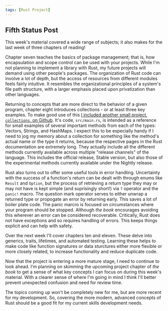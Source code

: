 ```yaml
---
tags: [Rust Project]
---
```

## Fifth Status Post

This week's material covered a wide range of subjects; it also makes for the last week of three chapters of reading!

Chapter seven teaches the basics of package management; that is, how encapsulation and scope control can be used with your projects. While I'm not planning to implement a library with Rust, my future projects will demand using other people's packages. The organization of Rust code can involve a lot of depth, but the access of resources from different modules feels fairly intuitive. It resembles the organizational principles of a system's file path structure, with a larger emphasis placed upon privatization than other languages. 

Returning to concepts that are more direct to the behavior of a given program, chapter eight introduces collections - or at least three key examples. To make good use of this [I included another small project, `collections`, on Github](https://github.com/SDeanEgan/rust-lang.book/tree/main/collections). It's code, `src/main.rs`, is intended as a reference for small examples of several important methods from each of the types: Vectors, Strings, and HashMaps. I expect this to be especially handy if I need to jog my memory about a collection for something like the method's actual name or the type it returns, because the respective pages in the Rust documentation are extremely long. They actually include all the different methods currently available across multiple "release channels" of the language. This includes the official release, Stable version, but also those of the experimental methods currently available under the Nightly release. 

Rust also turns out to offer some useful tools in error handling. Uncertainty with the success of a function's return can be dealt with through enums like `Result` and `Option`, but the process of retrieving a return type they may or may not have is kept simple (and suprisingly short!) via `?` operator and the `panic!` macro. The question mark operator serves to either unwrap a returned type or propogate an error by returning early. This saves a lot of boiler plate code. The panic marcro is focused on circumstances where your program should be stopped. Although *the book* encourages avoiding this wherever an error can be considered recoverable. Critically, Rust does not have exceptions and so requires handling of errors. This keeps things explicit and can help with safety. 

Over the next week I'll cover chapters ten and eleven. These delve into generics, traits, lifetimes, and automated testing. Learning these helps to make code like function signatures or data sturctures either more flexible or more closely related, to increase functionality and reduce duplicate code. 

Now that the project is entering a more mature stage, I need to continue to look ahead. I'm planning on skimming the upcoming project chapter of *the book* to get a sense of what key concepts I can focus on during this week's material. With a clearer sense of where I'm going in mind I think I'll better prevent unexpected confusion and need for review time. 

The topics coming up won't be completely new for me, but are more recent for my development. So, covering the more modern, advanced concepts of Rust should be a good fit for my current skills development needs. 